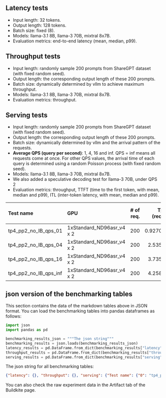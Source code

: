 
## Latency tests

- Input length: 32 tokens.
- Output length: 128 tokens.
- Batch size: fixed (8).
- Models: llama-3.1 8B, llama-3 70B, mixtral 8x7B.
- Evaluation metrics: end-to-end latency (mean, median, p99).

## Throughput tests

- Input length: randomly sample 200 prompts from ShareGPT dataset (with fixed random seed).
- Output length: the corresponding output length of these 200 prompts.
- Batch size: dynamically determined by vllm to achieve maximum throughput.
- Models: llama-3.1 8B, llama-3 70B, mixtral 8x7B.
- Evaluation metrics: throughput.

## Serving tests

- Input length: randomly sample 200 prompts from ShareGPT dataset (with fixed random seed).
- Output length: the corresponding output length of these 200 prompts.
- Batch size: dynamically determined by vllm and the arrival pattern of the requests.
- **Average QPS (query per second)**: 1, 4, 16 and inf. QPS = inf means all requests come at once. For other QPS values, the arrival time of each query is determined using a random Poisson process (with fixed random seed).
- Models: llama-3.1 8B, llama-3 70B, mixtral 8x7B.
- We also added a speculative decoding test for llama-3 70B, under QPS 2
- Evaluation metrics: throughput, TTFT (time to the first token, with mean, median and p99), ITL (inter-token latency, with mean, median and p99).

| Test name                                                          | GPU                       |   # of req. |   Tput (req/s) |   Output Tput (tok/s) |   Total Tput (tok/s) |   Mean TTFT (ms) |   Median TTFT (ms) |   P99 TTFT (ms) |   Mean TPOT (ms) |   Median TPOT (ms) |   P99 TPOT (ms) |   Mean ITL (ms) |   Median ITL (ms) |   P99 ITL (ms) |
|:-------------------------------------------------------------------|:--------------------------|------------:|---------------:|----------------------:|---------------------:|-----------------:|-------------------:|----------------:|-----------------:|-------------------:|----------------:|----------------:|------------------:|---------------:|
| tp4_pp2_no_IB_qps_01  | 1xStandard_ND96asr_v4 x 2 |         200 |       0.927083 |               197.96  |              395.702 |          112.546 |             97.294 |         224.11  |          44.1484 |            44.0356 |         52.4201 |         44.1057 |           42.599  |        95.8214 |
| tp4_pp2_no_IB_qps_04  | 1xStandard_ND96asr_v4 x 2 |         200 |       2.53555  |               540.122 |             1080.94  |          114.265 |            103.232 |         244.961 |          58.1053 |            59.5392 |         71.1041 |         57.813  |           56.1168 |       152.158  |
| tp4_pp2_no_IB_qps_16  | 1xStandard_ND96asr_v4 x 2 |         200 |       3.73543  |               800.41  |             1597.16  |          139.728 |            122.404 |         395.341 |          70.695  |            70.1526 |        105.133  |         66.9264 |           65.0063 |       179.416  |
| tp4_pp2_no_IB_qps_inf | 1xStandard_ND96asr_v4 x 2 |         200 |       4.25808  |               910.144 |             1818.37  |         1016.56  |           1026.91  |        1387.45  |          84.9447 |            76.4875 |        211.605  |         69.61   |           66.9992 |        92.5158 |

## json version of the benchmarking tables

This section contains the data of the markdown tables above in JSON format.
You can load the benchmarking tables into pandas dataframes as follows:

```python
import json
import pandas as pd

benchmarking_results_json = """The json string"""
benchmarking_results = json.loads(benchmarking_results_json)
latency_results = pd.DataFrame.from_dict(benchmarking_results["latency"])
throughput_results = pd.DataFrame.from_dict(benchmarking_results["throughput"])
serving_results = pd.DataFrame.from_dict(benchmarking_results["serving"])
```

The json string for all benchmarking tables:

```json
{"latency": {}, "throughput": {}, "serving": {"Test name": {"0": "tp4_pp2_no_IB_qps_01", "1": "tp4_pp2_no_IB_qps_16", "2": "tp4_pp2_no_IB_qps_inf", "3": "tp4_pp2_no_IB_qps_04"}, "GPU": {"0": "Standard_ND96asr_v4 x 2", "1": "Standard_ND96asr_v4 x 2", "2": "Standard_ND96asr_v4 x 2", "3": "Standard_ND96asr_v4 x 2"}, "# of req.": {"0": 200, "1": 200, "2": 200, "3": 200}, "Tput (req/s)": {"0": 0.927082696171368, "1": 3.7354348131448685, "2": 4.258081816517671, "3": 2.5355471020263534}, "Output Tput (tok/s)": {"0": 197.9599681134722, "1": 800.4102945866167, "2": 910.1436978715695, "3": 540.1222436736538}, "Total Tput (tok/s)": {"0": 395.70207179334415, "1": 1597.1598630563515, "2": 1818.3712589257061, "3": 1080.9417628003648}, "Mean TTFT (ms)": {"0": 112.54634028501641, "1": 139.72769470999538, "2": 1016.5552598499652, "3": 114.26462734999404}, "Median TTFT (ms)": {"0": 97.29397000046447, "1": 122.40424650008208, "2": 1026.9114015000014, "3": 103.23233049939518}, "P99 TTFT (ms)": {"0": 224.11016458079757, "1": 395.34062331931636, "2": 1387.4476577806945, "3": 244.96087586044263}, "Mean TPOT (ms)": {"0": 44.14835973583927, "1": 70.6950422403065, "2": 84.94467329375385, "3": 58.1053245359712}, "Median TPOT (ms)": {"0": 44.035557910379126, "1": 70.15256023000563, "2": 76.48754510805935, "3": 59.539237318389574}, "P99 TPOT (ms)": {"0": 52.420137621374174, "1": 105.13255287149671, "2": 211.60490782501734, "3": 71.10408331817656}, "Mean ITL (ms)": {"0": 44.10574301489207, "1": 66.92635843666612, "2": 69.60998572993496, "3": 57.812996666328814}, "Median ITL (ms)": {"0": 42.598970499966526, "1": 65.00634599979094, "2": 66.9991820004725, "3": 56.116805500096234}, "P99 ITL (ms)": {"0": 95.82135385035015, "1": 179.41574535976537, "2": 92.5158026799545, "3": 152.15843627002872}}}
```

You can also check the raw experiment data in the Artifact tab of the Buildkite page.
